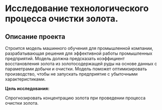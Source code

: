 # Исследование технологического процесса очистки золота.

## Описание проекта


Строится модель машинного обучения для промышленной компании, разрабатывающая решения для эффективной работы промышленных предприятий. Модель должна предсказать коэффициент восстановления золота из золотосодержащей руды на основе данных с параметрами добычи и очистки. Модель поможет оптимизировать производство, чтобы не запускать предприятие с убыточными характеристиками.

**Цель исследования:** 

Спрогнозировать концентрацию золота при проведении процесса очистки золота.







